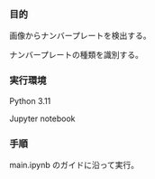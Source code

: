 ### 目的

画像からナンバープレートを検出する。

ナンバープレートの種類を識別する。

### 実行環境

Python 3.11

Jupyter notebook

### 手順

main.ipynb のガイドに沿って実行。
